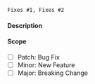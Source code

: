 `Fixes #1, Fixes #2` <!-- remove the (`) quotes to link the issues -->

#### Description

<!-- Describe your changes below in as much detail as possible -->

#### Scope

- [ ] Patch: Bug Fix
- [ ] Minor: New Feature
- [ ] Major: Breaking Change
